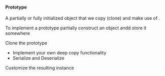#### Prototype

A partially or fully initialized object that we copy (clone) and make use of .


To implement a prototype partially construct an object andd store it somewhere

Clone the prototype
- Implement your own deep copy functionality
- Serialize and Deserialize
  
Customize the resulting instance

